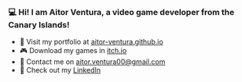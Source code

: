 ### 💻 Hi! I am Aitor Ventura, a video game developer from the Canary Islands! 
- 📂 Visit my portfolio at [aitor-ventura.github.io](https://aitor-ventura.github.io/)
- 🎮 Download my games in [itch.io](https://aitorventura.itch.io/)
- 📧 Contact me on aitor.ventura00@gmail.com
- 🧑 Check out my [LinkedIn](www.linkedin.com/in/aitor-ventura)
